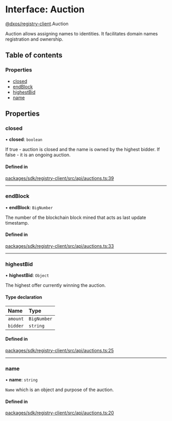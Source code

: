 # Interface: Auction

[@dxos/registry-client](../modules/dxos_registry_client.md).Auction

Auction allows assigning names to identities.
It facilitates domain names registration and ownership.

## Table of contents

### Properties

- [closed](dxos_registry_client.Auction.md#closed)
- [endBlock](dxos_registry_client.Auction.md#endblock)
- [highestBid](dxos_registry_client.Auction.md#highestbid)
- [name](dxos_registry_client.Auction.md#name)

## Properties

### closed

• **closed**: `boolean`

If true - auction is closed and the name is owned by the highest bidder.
If false - it is an ongoing auction.

#### Defined in

[packages/sdk/registry-client/src/api/auctions.ts:39](https://github.com/dxos/dxos/blob/e3b936721/packages/sdk/registry-client/src/api/auctions.ts#L39)

___

### endBlock

• **endBlock**: `BigNumber`

The number of the blockchain block mined that acts as last update timestamp.

#### Defined in

[packages/sdk/registry-client/src/api/auctions.ts:33](https://github.com/dxos/dxos/blob/e3b936721/packages/sdk/registry-client/src/api/auctions.ts#L33)

___

### highestBid

• **highestBid**: `Object`

The highest offer currently winning the auction.

#### Type declaration

| Name | Type |
| :------ | :------ |
| `amount` | `BigNumber` |
| `bidder` | `string` |

#### Defined in

[packages/sdk/registry-client/src/api/auctions.ts:25](https://github.com/dxos/dxos/blob/e3b936721/packages/sdk/registry-client/src/api/auctions.ts#L25)

___

### name

• **name**: `string`

`Name` which is an object and purpose of the auction.

#### Defined in

[packages/sdk/registry-client/src/api/auctions.ts:20](https://github.com/dxos/dxos/blob/e3b936721/packages/sdk/registry-client/src/api/auctions.ts#L20)
